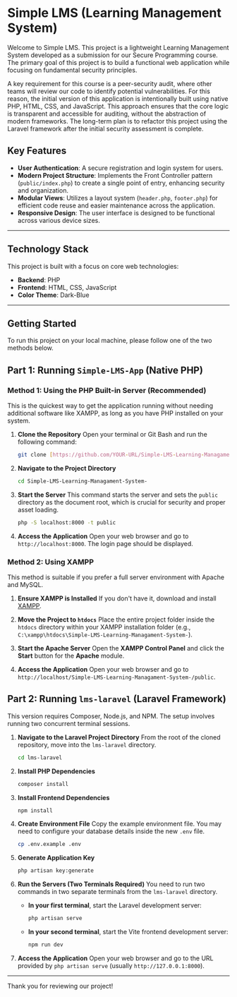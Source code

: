 # Simple LMS (Learning Management System)

Welcome to Simple LMS. This project is a lightweight Learning Management System developed as a submission for our Secure Programming course. The primary goal of this project is to build a functional web application while focusing on fundamental security principles.

A key requirement for this course is a peer-security audit, where other teams will review our code to identify potential vulnerabilities. For this reason, the initial version of this application is intentionally built using native PHP, HTML, CSS, and JavaScript. This approach ensures that the core logic is transparent and accessible for auditing, without the abstraction of modern frameworks. The long-term plan is to refactor this project using the Laravel framework after the initial security assessment is complete.

## Key Features

- **User Authentication**: A secure registration and login system for users.
- **Modern Project Structure**: Implements the Front Controller pattern (`public/index.php`) to create a single point of entry, enhancing security and organization.
- **Modular Views**: Utilizes a layout system (`header.php`, `footer.php`) for efficient code reuse and easier maintenance across the application.
- **Responsive Design**: The user interface is designed to be functional across various device sizes.

---

## Technology Stack

This project is built with a focus on core web technologies:

- **Backend**: PHP
- **Frontend**: HTML, CSS, JavaScript
- **Color Theme**: Dark-Blue

---

## Getting Started

To run this project on your local machine, please follow one of the two methods below.

## Part 1: Running `Simple-LMS-App` (Native PHP)
### Method 1: Using the PHP Built-in Server (Recommended)

This is the quickest way to get the application running without needing additional software like XAMPP, as long as you have PHP installed on your system.

1.  **Clone the Repository**
    Open your terminal or Git Bash and run the following command:
    ```bash
    git clone [https://github.com/YOUR-URL/Simple-LMS-Learning-Managament-System-.git](https://github.com/YOUR-URL/Simple-LMS-Learning-Managament-System-.git)
    ```

2.  **Navigate to the Project Directory**
    ```bash
    cd Simple-LMS-Learning-Managament-System-
    ```

3.  **Start the Server**
    This command starts the server and sets the `public` directory as the document root, which is crucial for security and proper asset loading.
    ```bash
    php -S localhost:8000 -t public
    ```

4.  **Access the Application**
    Open your web browser and go to `http://localhost:8000`. The login page should be displayed.

### Method 2: Using XAMPP

This method is suitable if you prefer a full server environment with Apache and MySQL.

1.  **Ensure XAMPP is Installed**
    If you don't have it, download and install [XAMPP](https://www.apachefriends.org/index.html).

2.  **Move the Project to `htdocs`**
    Place the entire project folder inside the `htdocs` directory within your XAMPP installation folder (e.g., `C:\xampp\htdocs\Simple-LMS-Learning-Managament-System-`).

3.  **Start the Apache Server**
    Open the **XAMPP Control Panel** and click the **Start** button for the **Apache** module.

4.  **Access the Application**
    Open your web browser and go to `http://localhost/Simple-LMS-Learning-Managament-System-/public`.

## Part 2: Running `lms-laravel` (Laravel Framework)

This version requires Composer, Node.js, and NPM. The setup involves running two concurrent terminal sessions.

1.  **Navigate to the Laravel Project Directory**
    From the root of the cloned repository, move into the `lms-laravel` directory.
    ```bash
    cd lms-laravel
    ```

2.  **Install PHP Dependencies**
    ```bash
    composer install
    ```

3.  **Install Frontend Dependencies**
    ```bash
    npm install
    ```

4.  **Create Environment File**
    Copy the example environment file. You may need to configure your database details inside the new `.env` file.
    ```bash
    cp .env.example .env
    ```

5.  **Generate Application Key**
    ```bash
    php artisan key:generate
    ```

6.  **Run the Servers (Two Terminals Required)**
    You need to run two commands in two separate terminals from the `lms-laravel` directory.

    -   **In your first terminal**, start the Laravel development server:
        ```bash
        php artisan serve
        ```
    -   **In your second terminal**, start the Vite frontend development server:
        ```bash
        npm run dev
        ```

7.  **Access the Application**
    Open your web browser and go to the URL provided by `php artisan serve` (usually `http://127.0.0.1:8000`).

---

Thank you for reviewing our project!
